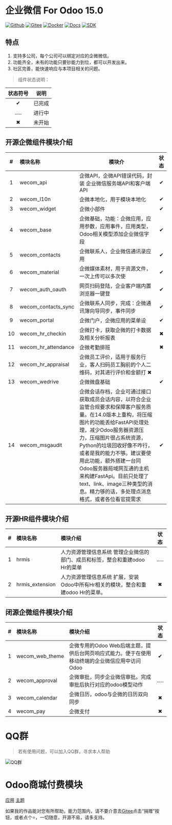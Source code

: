 # 企业微信 For Odoo 15.0


[![Github](http://img.shields.io/badge/Wecom15.0-Github-4cb648.svg?style=flat&colorA=8F8F8F)](https://github.com/rainbow-studio-solution/wecom)
[![Gitee](http://img.shields.io/badge/Wecom15.0-Gitee-875A7B.svg?style=flat&colorA=8F8F8F)](https://gitee.com/rainbowstudio/wecom)
[![Docker](http://img.shields.io/badge/Wecom15.0-Docker-C22D40.svg?style=flat&colorA=8F8F8F)](https://hub.docker.com/r/rainbowstudiosolution/wecom_for_odoo)
[![Docs](http://img.shields.io/badge/Wecom15.0-Docs-F34B7D.svg?style=flat&colorA=8F8F8F)](https://docs.rstudio.xyz/zh/14.0/wecom)
[![SDK](http://img.shields.io/badge/企微SDK-API-F34B7D.svg?style=flat&colorA=8F8F8F)](https://gitee.com/rainbowstudio/wecom_sdk_service/tree/15.0//)

## 特点

1. 支持多公司，每个公司可以绑定对应的企微微信。
2. 功能齐全，未有的功能只要钞能力到位，都可以开发出来。
3. 社区完善，能快速响应与本项目相关的问题。

> 组件状态说明：
> 
| 状态符号 |  说明  |
| :------: | :----: |
|    ✔     | 已完成 |
|  .....   | 进行中 |
|    ✖     | 未开始 |

## 开源企微组件模块介绍


|   #   | 模块名称            | 模块介                                                                                                                                                                                                                                                                                                                                                                                                              | 状态  |
| :---: | :------------------ | ------------------------------------------------------------------------------------------------------------------------------------------------------------------------------------------------------------------------------------------------------------------------------------------------------------------------------------------------------------------------------------------------------------------- | :---: |
|   1   | wecom_api           | 企微API，企微API错误代码，封装 企业微信服务端API和客户端API                                                                                                                                                                                                                                                                                                                                                         |   ✔   |
|   2   | wecom_l10n          | 企微本地化，用于模块本地化                                                                                                                                                                                                                                                                                                                                                                                          |   ✔   |
|   3   | wecom_widget        | 企微小部件                                                                                                                                                                                                                                                                                                                                                                                                          |   ✔   |
|   4   | wecom_base          | 企微基础，功能：企微应用，应用参数，应用事件，应用类型，Odoo相关模型添加企业微信字段                                                                                                                                                                                                                                                                                                                                |   ✔   |
|   5   | wecom_contacts      | 企微联系人，企业微信通讯录应用                                                                                                                                                                                                                                                                                                                                                                                      |   ✔   |
|   6   | wecom_material      | 企微媒体素材，用于资源文件，一次上传可以多次使                                                                                                                                                                                                                                                                                                                                                                      |   ✔   |
|   7   | wecom_auth_oauth    | 网页扫码登陆，企业客户端内置浏览器一键登                                                                                                                                                                                                                                                                                                                                                                            |   ✔   |
|   8   | wecom_contacts_sync | 企微联系人同步，完成：企微通讯簿向导同步，事件同步                                                                                                                                                                                                                                                                                                                                                                  |   ✔   |
|   9   | wecom_portal        | 企微门户，企微应用的菜单设                                                                                                                                                                                                                                                                                                                                                                                          |   ✔   |
|  10   | wecom_hr_checkin    | 企微打卡，获取企微的打卡数据及相关分析报表                                                                                                                                                                                                                                                                                                                                                                          |   ✖   |
|  11   | wecom_hr_attendance | 企微考勤排班                                                                                                                                                                                                                                                                                                                                                                                                        |   ✖   |
|  12   | wecom_hr_appraisal  | 企微员工评价，适用于服务行业，客人扫码员工胸前的个人二维码，对其进行评价和金额打         ✖                                                                                                                                                                                                                                                                                                                          |
|  13   | wecom_wedrive       | 企微微盘基础                                                                                                                                                                                                                                                                                                                                                                                                        |   ✔   |
|  14   | wecom_msgaudit      | 企微会话存档，企业可通过接口获取成员会话内容，以符合企业监管合规要求和保障客户服务质量。在14.0版本上重构，将压缩图片的功能丢给FastAPI处理处理，减少Odoo服务器资源压力，压缩图片很占系统资源，Python的垃圾回收好像不咋行，或者是我的能力不够。建议要使用此功能，额外搭建一台同Odoo服务器局域网互通的主机来构建FastApi。目前只处理了text、link、image三种类型的消息。精力够的话，多处理点消息格式，或者各位看官提需求 |   ✔   |




## 开源HR组件模块介绍

|   #   | 模块名称        | 模块介绍                                                                         | 状态  |
| :---: | :-------------- | :------------------------------------------------------------------------------- | :---: |
|   1   | hrmis           | 人力资源管理信息系统 管理企业微信的部门、成员和标签，整合和重建odoo Hr的菜单     | ..... |
|   2   | hrmis_extension | 人力资源管理信息系统 扩展，安装Odoo中所有Hr相关的模块，整合和重建odoo Hr的菜单。 |   ✖   |

## 闭源企微组件模块介绍

|   #   | 模块名称        | 模块介绍                                                                                       | 状态  |
| :---: | :-------------- | :--------------------------------------------------------------------------------------------- | :---: |
|   1   | wecom_web_theme | 企微专用的Odoo Web后端主题，提供后台网页响应式能力。便于在使用移动终端的企业微信应用中访问Odoo |   ✔   |
|   2   | wecom_approval  | 企微审批，同步企业微信审批。完成审批后执行对应的odoo模型动作                                   | ..... |
|   3   | wecom_calendar  | 企微日历，odoo与企微的日历双向同步                                                             |   ✖   |
|   4   | wecom_pay       | 企微支付                                                                                       |   ✖   |


# QQ群

>若有使用问题，可以加入QQ群，寻求本人帮助

![QQ群](doc/img/QQ群二维码.png)

# Odoo商城付费模块

<a href="https://apps.odoo.com/apps/modules/browse?search=RStudio" target="_blank">应用</a>
<a href="https://apps.odoo.com/apps/themes/browse?search=RStudio" target="_blank">主题</a>


如果我的作品能对您有所帮助，能力范围内，请不要介意去<a href="https://gitee.com/rainbowstudio/wecom">Gitee</a>点击“捐赠”按钮，或者点个⭐，一切随意，开源不易，请多支持。
